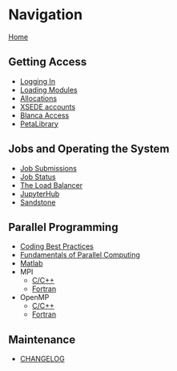 # Navigation

[Home](Home)

## Getting Access
- [Logging In](Logging-In)
- [Loading Modules](Loading-Modules)
- [Allocations]()
- [XSEDE accounts](XSEDE)
- [Blanca Access]()
- [PetaLibrary](PetaLibrary)

## Jobs and Operating the System
- [Job Submissions]()
- [Job Status]()
- [The Load Balancer](The-Load-Balancer-Tool)
- [JupyterHub]()
- [Sandstone]()

## Parallel Programming
- [Coding Best Practices](Coding-Best-Practices)
- [Fundamentals of Parallel Computing](Fundamentals-of-Parallel-Computing)
- [Matlab](Matlab)
- MPI
    + [C/C++](MPI-C--)
    + [Fortran](MPI-Fortran)
- OpenMP 
    + [C/C++](OpenMP-C--)
    + [Fortran](OpenMP-Fortran)

## Maintenance
- [CHANGELOG](CHANGELOG)